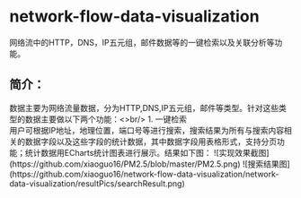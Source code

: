 # network-flow-data-visualization
网络流中的HTTP，DNS，IP五元组，邮件数据等的一键检索以及关联分析等功能。
<h2>简介：</h2>
数据主要为网络流量数据，分为HTTP,DNS,IP五元组，邮件等类型。针对这些类型的数据主要做以下两个功能：<>br/>
1. 一键检索<br/>
用户可根据IP地址，地理位置，端口号等进行搜索，搜索结果为所有与搜索内容相关的数据字段以及这些字段的统计数据，其中数据字段用表格形式，支持分页功能；统计数据用ECharts统计图表进行展示。结果如下图：
![实现效果截图](https://github.com/xiaoguo16/PM2.5/blob/master/PM2.5.png)
![搜索结果图](https://github.com/xiaoguo16/network-flow-data-visualization/network-data-visualization/resultPics/searchResult.png)
